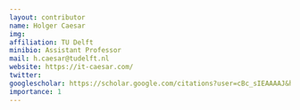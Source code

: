 ```yaml
---
layout: contributor
name: Holger Caesar
img: 
affiliation: TU Delft
minibio: Assistant Professor
mail: h.caesar@tudelft.nl
website: https://it-caesar.com/
twitter: 
googlescholar: https://scholar.google.com/citations?user=cBc_sIEAAAAJ&hl=en
importance: 1
---
```

